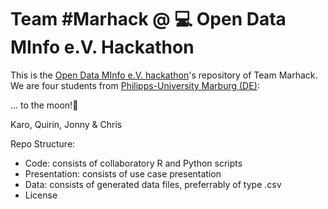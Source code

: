 # Team #Marhack @ :computer: Open Data MInfo e.V. Hackathon 

This is the [Open Data MInfo e.V. hackathon](https://matheinfo.github.io/hackathon/)'s repository of Team Marhack. We are four students from [Philipps-University Marburg (DE)](https://www.uni-marburg.de/): 

... to the moon!:rocket:

Karo, Quirin, Jonny & Chris

Repo Structure: 
- Code: consists of collaboratory R and Python scripts
- Presentation: consists of use case presentation
- Data: consists of generated data files, preferrably of type .csv 
- License
